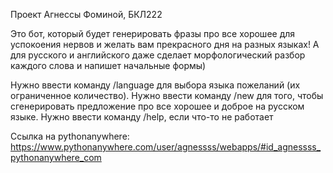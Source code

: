 Проект Агнессы Фоминой, БКЛ222

  Это бот, который будет генерировать фразы про все хорошее для успокоения нервов и желать вам прекрасного дня на разных языках! А для русского и английского даже сделает морфологический разбор каждого слова и напишет начальные формы) 

Нужно ввести команду /language для выбора языка пожеланий (их ограниченное количество).
Нужно ввести команду /new для того, чтобы сгенерировать предложение про все хорошее и доброе на русском языке.
Нужно ввести команду /help, если что-то не работает 

Ссылка на pythonanywhere:
https://www.pythonanywhere.com/user/agnessss/webapps/#id_agnessss_pythonanywhere_com 
